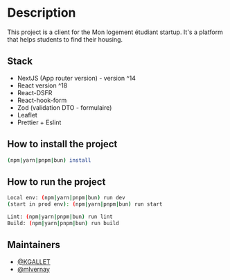 # Description

This project is a client for the Mon logement étudiant startup. It's a platform that helps students to find their housing.

## Stack

- NextJS (App router version) - version ^14
- React version ^18
- React-DSFR
- React-hook-form
- Zod (validation DTO - formulaire)
- Leaflet
- Prettier + Eslint

## How to install the project

```bash
(npm|yarn|pnpm|bun) install
```

## How to run the project

```bash
Local env: (npm|yarn|pnpm|bun) run dev 
(start in prod env): (npm|yarn|pnpm|bun) run start

Lint: (npm|yarn|pnpm|bun) run lint
Build: (npm|yarn|pnpm|bun) run build  
```

## Maintainers

- [@KGALLET](https://github.com/KGALLET)
- [@mlvernay](https://github.com/mlvernay)
